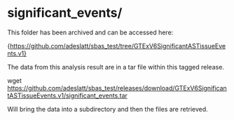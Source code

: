 # significant_events/

This folder has been archived and can be accessed here:

{https://github.com/adeslatt/sbas_test/tree/GTExV6SignificantASTissueEvents.v1}

The data from this analysis result are in a tar file within this tagged release.

wget https://github.com/adeslatt/sbas_test/releases/download/GTExV6SignificantASTissueEvents.v1/significant_events.tar

Will bring the data into a subdirectory and then the files are retrieved.